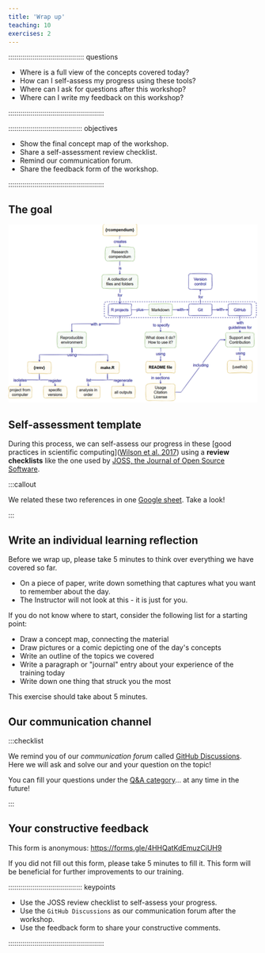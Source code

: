 ```yaml
---
title: 'Wrap up'
teaching: 10
exercises: 2
---
```


:::::::::::::::::::::::::::::::::::::: questions 

- Where is a full view of the concepts covered today?
- How can I self-assess my progress using these tools?
- Where can I ask for questions after this workshop?
- Where can I write my feedback on this workshop?

::::::::::::::::::::::::::::::::::::::::::::::::

::::::::::::::::::::::::::::::::::::: objectives

- Show the final concept map of the workshop.
- Share a self-assessment review checklist.
- Remind our communication forum.
- Share the feedback form of the workshop.

::::::::::::::::::::::::::::::::::::::::::::::::

## The goal

![](fig/concept-map-00.png)

## Self-assessment template

During this process, we can self-assess our progress in these [good practices in scientific computing]([Wilson et al. 2017](https://journals.plos.org/ploscompbiol/article?id=10.1371/journal.pcbi.1005510)) using a __review checklists__ like the one used by [JOSS, the Journal of Open Source Software](https://joss.readthedocs.io/en/latest/review_checklist.html).

:::callout

We related these two references in one [Google sheet](https://docs.google.com/spreadsheets/d/1dsGg9RoD3yCEfgHAr0ARQ-nJ1RWSeCEXcycGk7dFRKs/edit?usp=sharing). Take a look!

:::

## Write an individual learning reflection

Before we wrap up, please take 5 minutes to think over everything we have covered so far. 

- On a piece of paper, write down something that captures what you want to remember about the day. 
- The Instructor will not look at this - it is just for you.
 
If you do not know where to start, consider the following list for a starting point:

- Draw a concept map, connecting the material
- Draw pictures or a comic depicting one of the day's concepts
- Write an outline of the topics we covered
- Write a paragraph or "journal" entry about your experience of the training today
- Write down one thing that struck you the most

This exercise should take about 5 minutes.


## Our communication channel

:::checklist

We remind you of our _communication forum_ called [GitHub Discussions](https://github.com/epiverse-trace/research-compendium/discussions). Here we will ask and solve our and your question on the topic!

You can fill your questions under the [Q&A category](https://github.com/epiverse-trace/research-compendium/discussions/categories/q-a)... at any time in the future!

:::

## Your constructive feedback

This form is anonymous: <https://forms.gle/4HHQatKdEmuzCiUH9>

If you did not fill out this form, please take 5 minutes to fill it. This form will be beneficial for further improvements to our training.

::::::::::::::::::::::::::::::::::::: keypoints 

- Use the JOSS review checklist to self-assess your progress.
- Use the `GitHub Discussions` as our communication forum after the workshop.
- Use the feedback form to share your constructive comments.

::::::::::::::::::::::::::::::::::::::::::::::::

